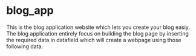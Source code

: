 # blog_app
This is the blog application website which lets you create your blog easiy.
The blog application entirely focus on building the blog page by inserting the required data in datafield which will create a webpage using those following data.
 
